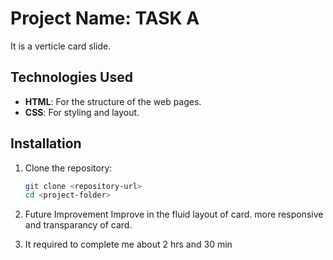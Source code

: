 # Project Name: TASK A 
It is a verticle card slide.
## Technologies Used

- **HTML**: For the structure of the web pages.
- **CSS**: For styling and layout.

## Installation

1. Clone the repository:
   ```bash
   git clone <repository-url>
   cd <project-folder>

2. Future Improvement
    Improve in the fluid layout of card.
    more responsive and transparancy of card.

 3. It required to complete me about 2 hrs and 30 min
   
